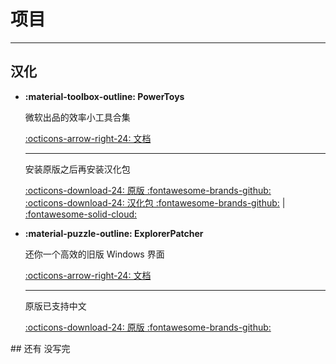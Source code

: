 # 项目
 ---
## 汉化
<div class="grid cards" markdown>

-   **:material-toolbox-outline: PowerToys**

    微软出品的效率小工具合集

    [:octicons-arrow-right-24: 文档](PowerToys/index.md)

    ---

    安装原版之后再安装汉化包

    [:octicons-download-24: 原版 :fontawesome-brands-github:](https://github.com/Microsoft/PowerToys/releases "GitHub Releases")
    <span style="margin-right: 20px;"></span>
    [:octicons-download-24: 汉化包 :fontawesome-brands-github:](https://github.com/Zetaloop/PowerToys-CN/releases "GitHub Releases") | [:fontawesome-solid-cloud:](https://zeta.lanzouq.com/b0ny180uh "蓝奏云 密码zeta")

-   **:material-puzzle-outline: ExplorerPatcher** <!-- [md:autoupdate]('自动更新') --> <!-- [md:moved](https://github.com/valinet/ExplorerPatcher-l10n "汉化版不再更新，现在在维护原版的中文翻译") 转移到原版中文 -->

    还你一个高效的旧版 Windows 界面

    [:octicons-arrow-right-24: 文档](ExplorerPatcher/index.md)

    ---

    原版已支持中文

    [:octicons-download-24: 原版 :fontawesome-brands-github:](https://github.com/valinet/ExplorerPatcher/releases "GitHub Releases")

</div>
## 还有
没写完